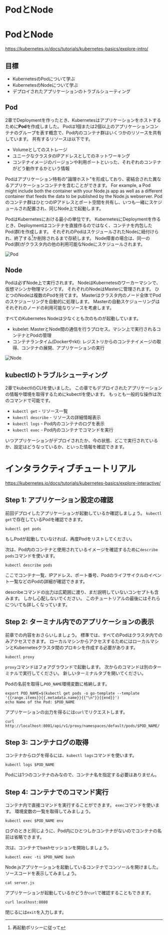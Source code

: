 PodとNode
=========

# PodとNode

https://kubernetes.io/docs/tutorials/kubernetes-basics/explore-intro/

## 目標

* KubernetesのPodについて学ぶ
* KubernetesのNodeについて学ぶ
* デプロイされたアプリケーションのトラブルシューティング

## Pod

2章でDeploymentを作ったとき、Kubernetesはアプリケーションをホストするために**Pod**を作成しました。
Podは1個または2個以上のアプリケーションコンテナのグループを表す概念で、Pod内のコンテナ群はいくつかのリソースを共有しています。
共有するリソースは以下です。

* Volumeとしてのストレージ
* ユニークなクラスタのIPアドレスとしてのネットワーキング
* コンテナイメージのバージョンや利用ポートといった、それぞれのコンテナがどう動作するかという情報

Podはアプリケーション特有の"論理ホスト"を形成しており、密結合された異なるアプリケーションコンテナを含むことができます。
For example, a Pod might include both the container with your Node.js app as well as a different container that feeds the data to be published by the Node.js webserver.
Podのコンテナ群はひとつのIPアドレスとポート空間を共有し、いつも一緒にスケジュールされ配置され、同じNode上で起動します。

PodはKubernetesにおける最小の単位です。
KubernetesにDeploymentを作るとき、Deploymentはコンテナを直接作るのではなく、コンテナを内包したPod(群)を作成します。
それぞれのPodはスケジュールされたNodeに紐付けられ、終了する[^1]か削除されるまで存続します。
Node障害の場合は、同一のPod(群)がクラスタ内の他の利用可能なNodeにスケジュールされます。

![Pod](https://kubernetes.io/docs/tutorials/kubernetes-basics/public/images/module_03_pods.svg)

## Node

Podは必ずNode上で実行されます。
NodeはKubernetesのワーカーマシンで、仮想マシンか物理マシンです。
それぞれのNodeはMasterに管理されます。
ひとつのNodeは複数のPodを持てます。
Masterはクラスタ内のノード全体でPodのスケジューリングを自動的に処理します。
Masterの自動スケジューリングはそれぞれのノードの利用可能なりソースを考慮します。

すべてのKubernetes Nodeは少なくとも次のものが起動しています。

* kubelet: MasterとNode間の通信を行うプロセス。マシン上で実行されるコンテナとPodの管理
* コンテナランタイム(Dockerやrkt): レジストリからのコンテナイメージの取得、コンテナの展開、アプリケーションの実行

![Node](https://kubernetes.io/docs/tutorials/kubernetes-basics/public/images/module_03_nodes.svg)

## kubectlのトラブルシューティング
2章でkubectlのCLIを使いました。
この章でもデプロイされたアプリケーションの情報や環境を取得するためにkubectlを使います。
もっとも一般的な操作は次のコマンドで可能です。

* `kubectl get` - リソース一覧
* `kubectl describe` - リソースの詳細情報表示
* `kubectl logs` - Pod内のコンテナのログを表示
* `kubectl exec` - Pod内のコンテナでコマンドを実行

いつアプリケーションがデプロイされたか、今の状態、どこで実行されているか、設定はどうなっているか、といった情報を確認できます。

[^1]: 再起動ポリシーに従って

# インタラクティブチュートリアル
https://kubernetes.io/docs/tutorials/kubernetes-basics/explore-interactive/

## Step 1: アプリケーション設定の確認

前回デプロイしたアプリケーションが起動しているか確認しましょう。
`kubectl get`で存在しているPodを確認できます。

```
kubectl get pods
```

もしPodが起動していなければ、再度Podをリストしてください。

次は、Pod内のコンテナと使用されているイメージを確認するために`describe pods`コマンドを使います。

```
kubectl describe pods
```

ここでコンテナ一覧、IPアドレス、ポート番号、Podのライフサイクルのイベント一覧などのPodの詳細が確認できます。

describeコマンドの出力は広範囲に渡り、まだ説明していないコンセプトも含みます。
しかし心配しないでください。
このチュートリアルの最後にはそれらについても詳しくなっています。

## Step 2: ターミナル内でのアプリケーションの表示

前章での内容をおさらいしましょう。
標準では、すべてのPodはクラスタ内でのみアクセスできます。
ローカルマシンからアクセスするためにはローカルマシンとKubernetesクラスタ間のプロキシを作成する必要があります。

```
kubectl proxy
```

`proxy`コマンドはフォアグラウンドで起動します。
次からのコマンドは別のターミナルで実行してください。
新しいターミナルタブを開いてください。

Podの名前を取得し`POD_NAME`環境変数に格納します。

```
export POD_NAME=$(kubectl get pods -o go-template --template '{{range.items}}{{.metadata.name}}{{"\n"}}{{end}}')
echo Name of the Pod: $POD_NAME
```

アプリケーションの出力を得るには`curl`でリクエストします。

```
curl http://localhost:8001/api/v1/proxy/namespaces/default/pods/$POD_NAME/
```

## Step 3: コンテナログの取得

コンテナからログを得るには、`kubectl logs`コマンドを使います。

```
kubectl logs $POD_NAME
```

Podには1つのコンテナのみなので、コンテナ名を指定する必要はありません。

## Step 4: コンテナでのコマンド実行

コンテナ内で直接コマンドを実行することができます。
`exec`コマンドを使います。
環境変数の一覧を取得してみましょう。

```
kubectl exec $POD_NAME env
```

ログのときと同じように、Pod内にひとつしかコンテナがないのでコンテナの名前は省略できます。

次は、コンテナでbashセッションを開始しましょう。

```
kubectl exec -ti $POD_NAME bash
```

Node.jsアプリケーションを起動しているコンテナでコンソールを開けました。
ソースコードを表示してみましょう。

```
cat server.js
```

アプリケーションが起動しているかどうか`curl`で確認することもできます。

```
curl localhost:8080
```

閉じるには`exit`を入力します。
